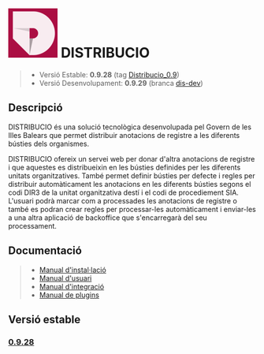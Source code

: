 # ![Logo distribucio](https://github.com/GovernIB/distribucio/raw/master/assets/logo.png) DISTRIBUCIO

> - Versió Estable: __0.9.28__ (tag [Distribucio_0.9](https://github.com/GovernIB/distribucio/tree/dis-0.9))
> - Versió Desenvolupament: __0.9.29__ (branca [dis-dev](https://github.com/GovernIB/distribucio/tree/dis-dev))

## <a name="desc"></a> Descripció

DISTRIBUCIO és una solució tecnològica desenvolupada pel Govern de les Illes Balears que permet distribuir anotacions de registre a les diferents bústies dels organismes.

DISTRIBUCIO ofereix un servei web per donar d'altra anotacions de registre i que aquestes es distribueixin en les bústies definides per les diferents unitats organitzatives. També permet definir bústies per defecte i regles per distribuir automàticament les anotacions en les diferents bústies segons el codi DIR3 de la unitat organitzativa destí i el codi de procediement SIA. L'usuari podrà marcar com a processades les anotacions de registre o també es podran crear regles per processar-les automàticament i enviar-les a una altra aplicació de backoffice que s'encarregarà del seu processament.

## <a name="docs"></a> Documentació


>- [Manual d'instal·lació](https://github.com/GovernIB/distribucio/blob/Distribucio_0.9.28/doc/pdf/00_Distribucio_Manual_instalacio.pdf)
>- [Manual d'usuari](https://github.com/GovernIB/distribucio/blob/Distribucio_0.9.28/doc/pdf/02_Distribucio_Manual_Usuari.pdf)
>- [Manual d'integració](https://github.com/GovernIB/distribucio/blob/Distribucio_0.9.28/doc/pdf/03_Distribucio_Manual_Integraci%C3%B3.pdf)
>- [Manual de plugins](https://github.com/GovernIB/distribucio/blob/Distribucio_0.9.28/doc/pdf/04_Distribucio_Manual_Plugins.pdf)


## <a name="v_estable"></a> Versió estable
### [0.9.28](https://github.com/GovernIB/distribucio/releases/tag/Distribucio_0.9.28)
